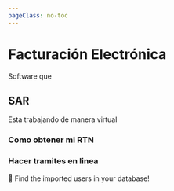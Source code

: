 ```yaml
---
pageClass: no-toc
---
```


# Facturación Electrónica
Software que 

## SAR
Esta trabajando de manera virtual

### Como obtener mi RTN

### Hacer tramites en linea

:page_facing_up: Find the imported users in your database!
